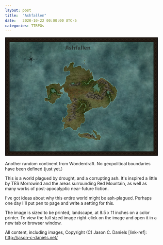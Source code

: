 ```yaml
---
layout: post
title:  "Ashfallen"
date:   2020-10-22 00:00:00 UTC-5  
categories: TTRPGs
---
```

![The world map of Ashfallen](/ttrpgs/maps/Ashfallen.jpg)

Another random continent from Wonderdraft. No geopolitical boundaries have been defined (just yet.)

This is a world plagued by drought, and a corrupting ash. It's inspired a little by TES Morrowind 
and the areas surrounding Red Mountain, as well as many works of post-apocalyptic near-future fiction.

I've got ideas about why this entire world might be ash-plagued. Perhaps one day I'll put pen to page
and write a setting for this.

The image is sized to be printed, landscape, at 8.5 x 11 inches on a color printer.
To view the full sized image right-click on the image and open it in a new tab or browser window.

All content, including images, Copyright (C) Jason C. Daniels
[link-ref]: http://jason-c-daniels.net/
